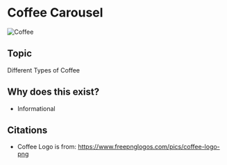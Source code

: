 # Coffee Carousel

![Coffee](https://www.quirkbooks.com/wp-content/uploads/2015/04/coffee20writing.gif) 

## Topic
Different Types of Coffee

## Why does this exist? 
- Informational

## Citations
- Coffee Logo is from: https://www.freepnglogos.com/pics/coffee-logo-png

